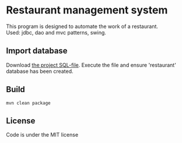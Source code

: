 # Restaurant management system
This program is designed to automate the work of a restaurant.  
Used: jdbc, dao and mvc patterns, swing.

## Import database
Download [the project SQL-file](/sql/restaurant.sql). Execute the file and ensure  'restaurant'  database has been created.

## Build
    mvn clean package
    
## License
Code is under the MIT license
